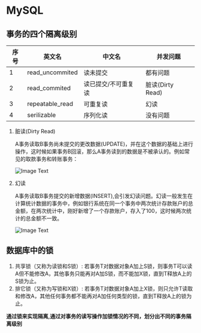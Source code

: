 # MySQL

## 事务的四个隔离级别

| 序号  | 英文名   | 中文名  |  并发问题 |
| ------------ | ------------ | ------------ | ------------ |
| 1  |  read_uncommited | 读未提交  | 都有问题 |
| 2  | read_commited  |  读已提交/不可重复读 | 脏读(Dirty Read)  |
| 3  | repeatable_read  | 可重复读  | 幻读  |
| 4  |  serilizable |  序列化读 | 没有问题  |		

1. 脏读(Dirty Read)
   
   A事务读取B事务尚未提交的更改数据(UPDATE)，并在这个数据的基础上进行操作，这时候如果事务B回滚，那么A事务读到的数据是不被承认的。例如常见的取款事务和转账事务：
   
   ![Image Text](https://img-blog.csdn.net/20170731153307604?watermark/2/text/aHR0cDovL2Jsb2cuY3Nkbi5uZXQvc3RhcmxoMzU=/font/5a6L5L2T/fontsize/400/fill/I0JBQkFCMA==/dissolve/70/gravity/SouthEast)

2. 幻读
   
   A事务读取B事务提交的新增数据(INSERT),会引发幻读问题。幻读一般发生在计算统计数据的事务中，例如银行系统在同一个事务中两次统计存款账户的总金额，在两次统计中，刚好新增了一个存款账户，存入了100，这时候两次统计的总金额不一致。
 
   ![Image Text]( https://img-blog.csdn.net/20170731153407212?watermark/2/text/aHR0cDovL2Jsb2cuY3Nkbi5uZXQvc3RhcmxoMzU=/font/5a6L5L2T/fontsize/400/fill/I0JBQkFCMA==/dissolve/70/gravity/SouthEast)

## 数据库中的锁

1. 共享锁（又称为读锁和S锁）: 若事务T对数据对象A加上S锁，则事务T可以读A但不能修改A，其他事务只能再对A加S锁，而不能加X锁，直到T释放A上的S锁为止。
2. 排它锁（又称为写锁和X锁）: 若事务T对数据对象A加上X锁，则只允许T读取和修改A，其他任何事务都不能再对A加任何类型的锁，直到T释放A上的锁为止。

**通过锁来实现隔离,通过对事务的读写操作加锁情况的不同，划分出不同的事务隔离级别**


